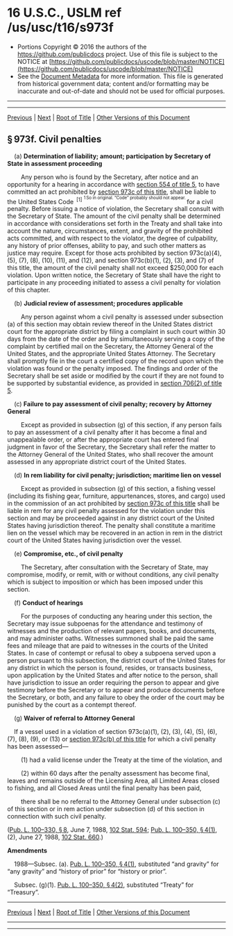 ---
---

# 16 U.S.C., USLM ref /us/usc/t16/s973f

* Portions Copyright © 2016 the authors of the https://github.com/publicdocs project.
  Use of this file is subject to the NOTICE at [https://github.com/publicdocs/uscode/blob/master/NOTICE](https://github.com/publicdocs/uscode/blob/master/NOTICE)
* See the [Document Metadata](././../../../..//README.md) for more information.
  This file is generated from historical government data; content and/or formatting may be inaccurate and out-of-date and should not be used for official purposes.

----------
----------

[Previous](./../../../..//us/usc/t16/ch16C/m__us_usc_t16_s973e.md) | [Next](./../../../..//us/usc/t16/ch16C/m__us_usc_t16_s973g.md) | [Root of Title](./../../../../) | [Other Versions of this Document](https://publicdocs.github.io/go/links?ns=uslm&ref=%2Fus%2Fusc%2Ft16%2Fs973f)

## § 973f. Civil penalties

    (a) __Determination of liability; amount; participation by Secretary of State in assessment proceeding__ 

        Any person who is found by the Secretary, after notice and an opportunity for a hearing in accordance with [section 554 of title 5][/us/usc/t5/s554], to have committed an act prohibited by [section 973c of this title][/us/usc/t16/s973c], shall be liable to the United States Code  <sup>\[1\]</sup>  <sup><sup> 1 So in original. “Code” probably should not appear. </sup></sup>  for a civil penalty. Before issuing a notice of violation, the Secretary shall consult with the Secretary of State. The amount of the civil penalty shall be determined in accordance with considerations set forth in the Treaty and shall take into account the nature, circumstances, extent, and gravity of the prohibited acts committed, and with respect to the violator, the degree of culpability, any history of prior offenses, ability to pay, and such other matters as justice may require. Except for those acts prohibited by section 973c(a)(4), (5), (7), (8), (10), (11), and (12), and section 973c(b)(1), (2), (3), and (7) of this title, the amount of the civil penalty shall not exceed $250,000 for each violation. Upon written notice, the Secretary of State shall have the right to participate in any proceeding initiated to assess a civil penalty for violation of this chapter.

    (b) __Judicial review of assessment; procedures applicable__ 

        Any person against whom a civil penalty is assessed under subsection (a) of this section may obtain review thereof in the United States district court for the appropriate district by filing a complaint in such court within 30 days from the date of the order and by simultaneously serving a copy of the complaint by certified mail on the Secretary, the Attorney General of the United States, and the appropriate United States Attorney. The Secretary shall promptly file in the court a certified copy of the record upon which the violation was found or the penalty imposed. The findings and order of the Secretary shall be set aside or modified by the court if they are not found to be supported by substantial evidence, as provided in [section 706(2) of title 5][/us/usc/t5/s706/2].

    (c) __Failure to pay assessment of civil penalty; recovery by Attorney General__ 

        Except as provided in subsection (g) of this section, if any person fails to pay an assessment of a civil penalty after it has become a final and unappealable order, or after the appropriate court has entered final judgment in favor of the Secretary, the Secretary shall refer the matter to the Attorney General of the United States, who shall recover the amount assessed in any appropriate district court of the United States.

    (d) __In rem liability for civil penalty; jurisdiction; maritime lien on vessel__ 

        Except as provided in subsection (g) of this section, a fishing vessel (including its fishing gear, furniture, appurtenances, stores, and cargo) used in the commission of an act prohibited by [section 973c of this title][/us/usc/t16/s973c] shall be liable in rem for any civil penalty assessed for the violation under this section and may be proceeded against in any district court of the United States having jurisdiction thereof. The penalty shall constitute a maritime lien on the vessel which may be recovered in an action in rem in the district court of the United States having jurisdiction over the vessel.

    (e) __Compromise, etc., of civil penalty__ 

        The Secretary, after consultation with the Secretary of State, may compromise, modify, or remit, with or without conditions, any civil penalty which is subject to imposition or which has been imposed under this section.

    (f) __Conduct of hearings__ 

        For the purposes of conducting any hearing under this section, the Secretary may issue subpoenas for the attendance and testimony of witnesses and the production of relevant papers, books, and documents, and may administer oaths. Witnesses summoned shall be paid the same fees and mileage that are paid to witnesses in the courts of the United States. In case of contempt or refusal to obey a subpoena served upon a person pursuant to this subsection, the district court of the United States for any district in which the person is found, resides, or transacts business, upon application by the United States and after notice to the person, shall have jurisdiction to issue an order requiring the person to appear and give testimony before the Secretary or to appear and produce documents before the Secretary, or both, and any failure to obey the order of the court may be punished by the court as a contempt thereof.

    (g) __Waiver of referral to Attorney General__ 

    If a vessel used in a violation of section 973c(a)(1), (2), (3), (4), (5), (6), (7), (8), (9), or (13) or [section 973c(b) of this title][/us/usc/t16/s973c/b] for which a civil penalty has been assessed—

        (1) had a valid license under the Treaty at the time of the violation, and

        (2) within 60 days after the penalty assessment has become final, leaves and remains outside of the Licensing Area, all Limited Areas closed to fishing, and all Closed Areas until the final penalty has been paid,

        there shall be no referral to the Attorney General under subsection (c) of this section or in rem action under subsection (d) of this section in connection with such civil penalty.

([Pub. L. 100–330, § 8][/us/pl/100/330/s8], June 7, 1988, [102 Stat. 594][/us/stat/102/594]; [Pub. L. 100–350, § 4(1)][/us/pl/100/350/s4/1], (2), June 27, 1988, [102 Stat. 660][/us/stat/102/660].)

 __Amendments__ 

    1988—Subsec. (a). [Pub. L. 100–350, § 4(1)][/us/pl/100/350/s4/1], substituted “and gravity” for “any gravity” and “history of prior” for “history or prior”.

    Subsec. (g)(1). [Pub. L. 100–350, § 4(2)][/us/pl/100/350/s4/2], substituted “Treaty” for “Treasury”.

----------

[Previous](./../../../..//us/usc/t16/ch16C/m__us_usc_t16_s973e.md) | [Next](./../../../..//us/usc/t16/ch16C/m__us_usc_t16_s973g.md) | [Root of Title](./../../../../) | [Other Versions of this Document](https://publicdocs.github.io/go/links?ns=uslm&ref=%2Fus%2Fusc%2Ft16%2Fs973f)

----------
----------

[/us/usc/t5/s554]: https://publicdocs.github.io/go/links?ns=uslm&ref=%2Fus%2Fusc%2Ft5%2Fs554
[/us/usc/t16/s973c]: https://publicdocs.github.io/go/links?ns=uslm&ref=%2Fus%2Fusc%2Ft16%2Fs973c
[/us/usc/t5/s706/2]: https://publicdocs.github.io/go/links?ns=uslm&ref=%2Fus%2Fusc%2Ft5%2Fs706%2F2
[/us/usc/t16/s973c]: https://publicdocs.github.io/go/links?ns=uslm&ref=%2Fus%2Fusc%2Ft16%2Fs973c
[/us/usc/t16/s973c/b]: https://publicdocs.github.io/go/links?ns=uslm&ref=%2Fus%2Fusc%2Ft16%2Fs973c%2Fb
[/us/pl/100/330/s8]: https://publicdocs.github.io/go/links?ns=uslm&ref=%2Fus%2Fpl%2F100%2F330%2Fs8
[/us/stat/102/594]: https://publicdocs.github.io/go/links?ns=uslm&ref=%2Fus%2Fstat%2F102%2F594
[/us/pl/100/350/s4/1]: https://publicdocs.github.io/go/links?ns=uslm&ref=%2Fus%2Fpl%2F100%2F350%2Fs4%2F1
[/us/stat/102/660]: https://publicdocs.github.io/go/links?ns=uslm&ref=%2Fus%2Fstat%2F102%2F660
[/us/pl/100/350/s4/1]: https://publicdocs.github.io/go/links?ns=uslm&ref=%2Fus%2Fpl%2F100%2F350%2Fs4%2F1
[/us/pl/100/350/s4/2]: https://publicdocs.github.io/go/links?ns=uslm&ref=%2Fus%2Fpl%2F100%2F350%2Fs4%2F2


